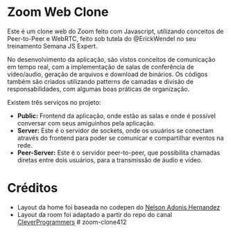 # Zoom Web Clone

Este é um clone web do Zoom feito com Javascript, utilizando conceitos de Peer-to-Peer e WebRTC, feito sob tutela do @ErickWendel no seu treinamento Semana JS Expert.

No desenvolvimento da aplicação, são vistos conceitos de comunicação em tempo real, com a implementação de salas de conferência de vídeo/audio, geração de arquivos e download de binários. Os códigos também são criados utilizando patterns de camadas e divisão de responsabilidades, com algumas boas práticas de organização.

Existem três serviços no projeto:
- **Public:** Frontend da aplicação, onde estão as salas e onde é possível conversar com seus amiguinhos pela aplicação.
- **Server:** Este é o servidor de sockets, onde os usuários se conectam através do frontend para poder se comunicar e compartilhar eventos na rede.
- **Peer-Server:** Este é o servidor peer-to-peer, que possibilita chamadas diretas entre dois usuários, para a transmissão de áudio e vídeo.

# Créditos
- Layout da home foi baseada no codepen do [Nelson Adonis Hernandez](https://codepen.io/nelsonher019/pen/eYZBqOm)
- Layout da room foi adaptado a partir do repo do canal [CleverProgrammers](https://github.com/CleverProgrammers/nodejs-zoom-clone/blob/master/views/room.ejs)
#   z o o m - c l o n e 4 1 2  
 